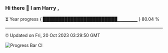 ### Hi there 👋 I am Harry , 

⏳ Year progress { ████████████████████████▁▁▁▁▁▁ } 80.04 %

---

⏰ Updated on Fri, 20 Oct 2023 03:29:50 GMT

![Progress Bar CI](https://github.com/duykhang68/duykhang68/workflows/Progress%20Bar%20CI/badge.svg)
